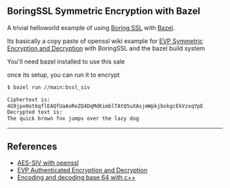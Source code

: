 ## BoringSSL Symmetric Encryption with Bazel

A trivial helloworld example of using [Boring SSL](https://www.chromium.org/Home/chromium-security/boringssl) with [Bazel](https://bazel.build/).

Its basically a copy paste of openssl wiki example for [EVP Symmetric Encryption and Decryption](https://wiki.openssl.org/index.php/EVP_Symmetric_Encryption_and_Decryption) with BoringSSL and the bazel build system


You'll need bazel installed to use this sale

once its setup, you can run it to encrypt
```bash
$ bazel run //main:bssl_siv

Ciphertext is:
4G9jpxHot6qflEAQfUaAoReZQ4DqMdKimblTAtQ5uXAsjmWpkjbskgcEkVzxqYpE
Decrypted text is:
The quick brown fox jumps over the lazy dog
```

---

## References

- [AES-SIV with openssl](https://github.com/sophieschmieg/fun-with-gcm)
- [EVP Authenticated Encryption and Decryption](https://wiki.openssl.org/index.php/EVP_Authenticated_Encryption_and_Decryption)
- [Encoding and decoding base 64 with c++](https://renenyffenegger.ch/notes/development/Base64/Encoding-and-decoding-base-64-with-cpp/index)


